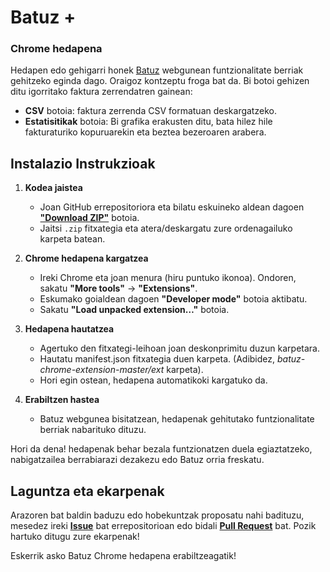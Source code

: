 # Batuz +
### Chrome hedapena

Hedapen edo gehigarri honek [Batuz](https://batuz.eus/) webgunean funtzionalitate berriak gehitzeko eginda dago.
Oraigoz kontzeptu froga bat da.
Bi botoi gehizen ditu igorritako faktura zerrendatren gainean:
* **CSV** botoia: faktura zerrenda CSV formatuan deskargatzeko.
* **Estatisitikak** botoia: Bi grafika erakusten ditu, bata hilez hile fakturaturiko kopuruarekin eta beztea bezeroaren arabera.

## Instalazio Instrukzioak

1. **Kodea jaistea**  
   - Joan GitHub errepositoriora eta bilatu eskuineko aldean dagoen [**"Download ZIP"**](https://github.com/ZhenIT/batuz_plus/archive/refs/heads/master.zip) botoia.  
   - Jaitsi `.zip` fitxategia eta atera/deskargatu zure ordenagailuko karpeta batean.

2. **Chrome hedapena kargatzea**  
   - Ireki Chrome eta joan menura (hiru puntuko ikonoa). Ondoren, sakatu **"More tools"** -> **"Extensions"**.  
   - Eskumako goialdean dagoen **"Developer mode"** botoia aktibatu.  
   - Sakatu **"Load unpacked extension…"** botoia.

3. **Hedapena hautatzea**  
   - Agertuko den fitxategi-leihoan joan deskonprimitu duzun karpetara.  
   - Hautatu manifest.json fitxategia duen karpeta. (Adibidez, *batuz-chrome-extension-master/ext* karpeta).  
   - Hori egin ostean, hedapena automatikoki kargatuko da.

4. **Erabiltzen hastea**  
   - Batuz webgunea bisitatzean, hedapenak gehitutako funtzionalitate berriak nabarituko dituzu.  

Hori da dena! hedapenak behar bezala funtzionatzen duela egiaztatzeko, nabigatzailea berrabiarazi dezakezu edo Batuz orria freskatu.

## Laguntza eta ekarpenak

Arazoren bat baldin baduzu edo hobekuntzak proposatu nahi badituzu, mesedez ireki [**Issue**](https://github.com/ZhenIT/batuz_plus/issues) bat errepositorioan edo bidali [**Pull Request**](https://github.com/ZhenIT/batuz_plus/pulls) bat. Pozik hartuko ditugu zure ekarpenak!

Eskerrik asko Batuz Chrome hedapena erabiltzeagatik!
